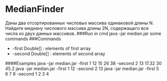 # MedianFinder
Даны два отсортированных числовых массива одинаковой длины N.
Найдите медиану числового массива длины 2N, содержащего все числа
из двух данных массивов.
###Run in cmd
    java -jar median.jar some commands
###Commands
* -first  Double[] : elements of first array
* -second Double[] : elements of second array

####Examples
java -jar median.jar -first 1 12 15 26 38 -second 2 13 17.32 30 45.2
java -jar median.jar -first 1 12 -second 2 13
java -jar median.jar -first 5 6 7 8 -second 1 2 3 4

